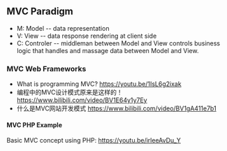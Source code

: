 ## MVC Paradigm

* M: Model  -- data representation
* V: View  -- data response rendering at client side
* C: Controler -- middleman between Model and View controls business logic that handles and massage data between Model and View.

### MVC Web Frameworks

* What is programming MVC?  https://youtu.be/1IsL6g2ixak
* 编程中的MVC设计模式原来是这样的！ https://www.bilibili.com/video/BV1E64y1y7Ey
* 什么是MVC网站开发模式 https://www.bilibili.com/video/BV1gA411e7b1

#### MVC PHP Example
Basic MVC concept using PHP: https://youtu.be/irleeAvDu_Y


